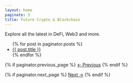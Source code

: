 ```yaml
---
layout: home
paginate: 5
title: Future Crypto & Blockchain
---
```


Explore all the latest in DeFi, Web3 and more.

<ul>
  {% for post in paginator.posts %}
    <li><a href="{{ post.url }}">{{ post.title }}</a></li>
  {% endfor %}
</ul>

<div class="pagination">
  {% if paginator.previous_page %}
    <a href="{{ paginator.previous_page_path }}">← Previous</a>
  {% endif %}

  {% if paginator.next_page %}
    <a href="{{ paginator.next_page_path }}">Next →</a>
  {% endif %}
</div>
